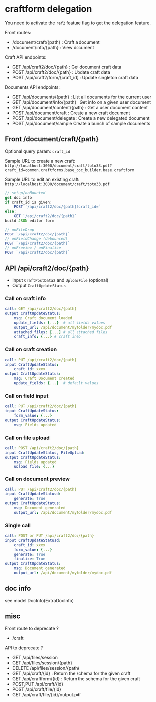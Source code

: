 # craftform delegation

You need to activate the `ref2` feature flag to get the delegation feature.

Front routes:

* /document/craft/{path} : Craft a document
* /document/info/{path} : View document

Craft API endpoints:

* GET /api/craft2/doc/{path} : Get document craft data
* POST /api/craft2/doc/{path} : Update craft data
* POST /api/craft2/form/{craft_id} : Update singleton craft data

Documents API endpoints:

* GET /api/documents/{path} : List all documents for the current user
* GET /api/document/info/{path} : Get info on a given user document
* GET /api/document/content/{path} : Get a user document content
* POST /api/document/craft : Create a new craft document
* POST /api/document/delegate : Create a new delegated document
* POST /api/document/sample Create a bunch of sample documents


## Front /document/craft/{path}

Optional query param: `craft_id`

Sample URL to create a new craft: `http://localhost:3000/document/craft/toto33.pdf?craft_id=common.craftforms.base_doc_builder.base.craftform`

Sample URL to edit an existing craft: `http://localhost:3000/document/craft/toto33.pdf`

```javascript
// setup/onMounted
get doc info
if craft_id is given:
    POST `/api/craft2/doc/{path}?craft_id=`
else:
    GET `/api/craft2/doc/{path}`
build JSON editor form

// onFileDrop
POST `/api/craft2/doc/{path}`
// onFieldChange (debounced)
POST `/api/craft2/doc/{path}`
// onPreview / onFinalize
POST `/api/craft2/doc/{path}`
```

## API /api/craft2/doc/{path}

* Input `CraftPostData2` and `UploadFile` (optional)
* Output `CraftUpdateStatus`

### Call on craft info
```yaml
call: GET /api/craft2/doc/{path}
output CraftUpdateStatus:
    msg: Craft document loaded
    update_fields: {...}  # all fields values
    output_url: /api/document/myfolder/mydoc.pdf
    attached_files: [...] # all attached files
    craft_info: {...} # craft info
```


### Call on craft creation
```yaml
call: PUT /api/craft2/doc/{path}
input CraftUpdateStatus:
    craft_id: xxxx
output CraftUpdateStatus:
    msg: Craft Document created
    update_fields: {...}  # default values
```

### Call on field input
```yaml
call: PUT /api/craft2/doc/{path}
input CraftUpdateStatus:
    form_value: {...}
output CraftUpdateStatus:
    msg: Fields updated
```

### Call on file upload
```yaml
call: POST /api/craft2/doc/{path}
input CraftUpdateStatus, FileUpload:
output CraftUpdateStatus:
    msg: Fields updated
    upload_file: {...}
```

### Call on document preview
```yaml
call: PUT /api/craft2/doc/{path}
input CraftUpdateStatusd:
    generate: True
output CraftUpdateStatus:
    msg: Document generated
    output_url: /api/document/myfolder/mydoc.pdf
```

### Single call
```yaml
call: POST or PUT /api/craft2/doc/{path}
input CraftUpdateStatusd:
    craft_id: xxxx
    form_value: {...}
    generate: True
    finalize: True
output CraftUpdateStatus:
    msg: Document generated
    output_url: /api/document/myfolder/mydoc.pdf
```

## doc info

see model DocInfo(ExtraDocInfo)


## misc

Front route to deprecate ?

* /craft

API to deprecate ?

* GET /api/files/session
* GET /api/files/session/{path}
* DELETE /api/files/session/{path}
* GET /api/craft/{id} : Return the schema for the given craft
* GET /api/craftform/{id} : Return the schema for the given craft
* POST,PUT /api/craft/{id}
* POST /api/craft/file/{id}
* GET /api/craft/file/{id}/output.pdf


